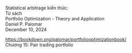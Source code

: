 <p class="has-line-data" data-line-start="0" data-line-end="5">Statistical arbitrage kiến thức:<br>
Từ sách<br>
Portfolio Optimization - Theory and Application<br>
Daniel P. Palomar<br>
December 10, 2024</p>
<p class="has-line-data" data-line-start="6" data-line-end="8"><a href="https://bookdown.org/palomar/portfoliooptimizationbook/">https://bookdown.org/palomar/portfoliooptimizationbook/</a><br>
Chương 15: Pair trading portfolio</p>
